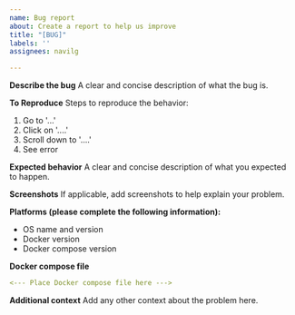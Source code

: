 ```yaml
---
name: Bug report
about: Create a report to help us improve
title: "[BUG]"
labels: ''
assignees: navilg

---
```


**Describe the bug**
A clear and concise description of what the bug is.

**To Reproduce**
Steps to reproduce the behavior:
1. Go to '...'
2. Click on '....'
3. Scroll down to '....'
4. See error

**Expected behavior**
A clear and concise description of what you expected to happen.

**Screenshots**
If applicable, add screenshots to help explain your problem.

**Platforms (please complete the following information):**
 - OS name and version
 - Docker version
 - Docker compose version

**Docker compose file**

```yaml
<--- Place Docker compose file here --->
```

**Additional context**
Add any other context about the problem here.
